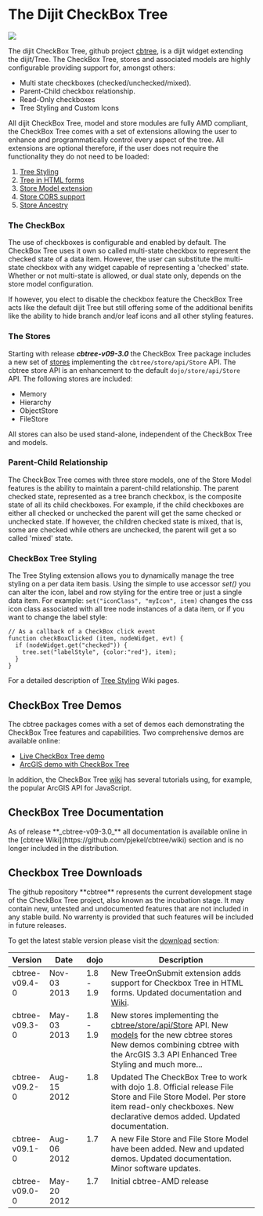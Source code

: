 # The Dijit CheckBox Tree

<div>
	<img src="https://github.com/pjekel/cbtree/wiki/images/mega-logo-64.png" />
</div>

The dijit CheckBox Tree, github project [cbtree](https://github.com/pjekel/cbtree),
is a dijit widget extending the dijit/Tree. The CheckBox Tree, stores and associated
models are highly configurable providing support for, amongst others:

* Multi state checkboxes (checked/unchecked/mixed).
* Parent-Child checkbox relationship.
* Read-Only checkboxes
* Tree Styling and Custom Icons

All dijit CheckBox Tree, model and store modules are fully AMD compliant, the
CheckBox Tree comes with a set of extensions allowing the user to enhance and
programmatically control every aspect of the tree. All extensions are optional
therefore, if the user does not require the functionality they do not need to be
loaded:

1. [Tree Styling](https://github.com/pjekel/cbtree/wiki/Tree-Styling)
2. [Tree in HTML forms](https://github.com/pjekel/cbtree/wiki/CheckBox-Tree-in-Forms)
2. [Store Model extension](https://github.com/pjekel/cbtree/wiki/Model-Extension)
3. [Store CORS support](https://github.com/pjekel/cbtree/wiki/Store#cors-support)
4. [Store Ancestry](https://github.com/pjekel/cbtree/wiki/Ancestry-Extension)

### The CheckBox
The use of checkboxes is configurable and enabled by default. The CheckBox Tree
uses it own so called multi-state checkbox to represent the checked state of a
data item. However, the user can substitute the multi-state checkbox with any
widget capable of representing a 'checked' state. Whether or not multi-state is
allowed, or dual state only, depends on the store model configuration.

If however, you elect to disable the checkbox feature the CheckBox Tree acts
like the default dijit Tree but still offering some of the additional benifits
like the ability to hide branch and/or leaf icons and all other styling features.

### The Stores
Starting with release **_cbtree-v09-3.0_** the CheckBox Tree package includes a
new set of [stores](https://github.com/pjekel/cbtree/wiki/Store) implementing the
`cbtree/store/api/Store` API. The cbtree store API is an enhancement to the
default `dojo/store/api/Store` API. The following stores are included:

* Memory
* Hierarchy
* ObjectStore
* FileStore

All stores can also be used stand-alone, independent of the CheckBox Tree and
models.

### Parent-Child Relationship
The CheckBox Tree comes with three store models, one of the Store Model features
is the ability to maintain a parent-child relationship.
The parent checked state, represented as a tree branch checkbox, is the composite
state of all its child checkboxes. For example, if the child checkboxes are either
all checked or unchecked the parent will get the same checked or unchecked state.
If however, the children checked state is mixed, that is, some are checked while
others are unchecked, the parent will get a so called 'mixed' state.

### CheckBox Tree Styling
The Tree Styling extension allows you to dynamically manage the tree styling 
on a per data item basis. Using the simple to use accessor *set()* you can alter
the icon, label and row styling for the entire tree or just a single data item.
For example: `set("iconClass", "myIcon", item)` changes the css icon class associated
with all tree node instances of a data item, or if you want to change the label
style:

    // As a callback of a CheckBox click event
    function checkBoxClicked (item, nodeWidget, evt) {
      if (nodeWidget.get("checked")) {
        tree.set("labelStyle", {color:"red"}, item);
      }
    }

For a detailed description of [Tree Styling](https://github.com/pjekel/cbtree/wiki/Tree-Styling)
Wiki pages.

<h2 id="checkbox-tree-demos">CheckBox Tree Demos</h2>
The cbtree packages comes with a set of demos each demonstrating the CheckBox
Tree features and capabilities. Two comprehensive demos are available online:

* <a href="http://thejekels.com/cbtree/demos" target="_blank">Live CheckBox Tree demo</a>
* <a href="http://thejekels.com/cbtree/demos/ArcGIS.php" target="_blank">ArcGIS demo with CheckBox Tree</a>

In addition, the CheckBox Tree [wiki](https://github.com/pjekel/cbtree/wiki) has
several tutorials using, for example, the popular ArcGIS API for JavaScript.

<h2 id="basics">CheckBox Tree Documentation</h2>
As of release **_cbtree-v09-3.0_** all documentation is available online in the
[cbtree Wiki](https://github.com/pjekel/cbtree/wiki) section and is no longer
included in the distribution.

<h2 id="checkbox-tree-downloads">Checkbox Tree Downloads</h2>
The github repository **cbtree** represents the current development stage of the
CheckBox Tree project, also known as the incubation stage. It may contain new,
untested and undocumented features that are not included in any stable build. 
No warrenty is provided that such features will be included in future releases. 

To get the latest stable version please visit the [download](http://thejekels.com/download/cbtree)
section:

<table>
	<thead>
	  <tr>
	    <th style="width:15%;">Version</th>
	    <th style="width:15%;">Date</th>
	    <th style="width:10%;">dojo</th>
	    <th>Description</th>
	  </tr>
	</thead>
  <tbody>
    <tr style="vertical-align:top">
      <td>cbtree-v09.4-0</td>
      <td>Nov-03 2013</td>
      <td>1.8 - 1.9</td>
      <td>
	New TreeOnSubmit extension adds support for Checkbox Tree in HTML forms.  
	Updated documentation and <a href="https://github.com/pjekel/cbtree/wiki">Wiki</a>.  
      </td>
    </tr>
    <tr style="vertical-align:top">
      <td>cbtree-v09.3-0</td>
      <td>May-03 2013</td>
      <td>1.8 - 1.9</td>
      <td>
	New stores implementing the <a href="https://github.com/pjekel/cbtree/wiki/Store-API">cbtree/store/api/Store</a> API.  
	New <a href="https://github.com/pjekel/cbtree/wiki/Model">models</a> for the new cbtree stores  
	New demos combining cbtree with the ArcGIS 3.3 API  
	Enhanced Tree Styling  
	and much more...
      </td>
    </tr>
    <tr style="vertical-align:top">
      <td>cbtree-v09.2-0</td>
      <td>Aug-15 2012</td>
      <td>1.8</td>
      <td>
	Updated The CheckBox Tree to work with dojo 1.8.  
	Official release File Store and File Store Model.  
	Per store item read-only checkboxes.  
	New declarative demos added.  
	Updated documentation.  
      </td>
    </tr>
    <tr style="vertical-align:top">
      <td>cbtree-v09.1-0</td>
      <td>Aug-06 2012</td>
      <td>1.7</td>
      <td>
	A new File Store and File Store Model have been added.  
	New and updated demos.  
	Updated documentation.  
	Minor software updates.
      </td>
    </tr>
    <tr style="vertical-align:top">
      <td>cbtree-v09.0-0</td>
      <td>May-20 2012</td>
      <td>1.7</td>
      <td>Initial cbtree-AMD release</td>
    </tr>
  </tbody>
</table>

